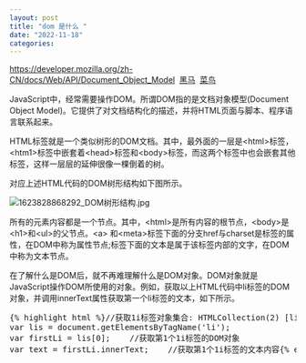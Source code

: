 ```yaml
---
layout: post
title: "dom 是什么 "
date: "2022-11-18"
categories: 
---
```

<p><a href="https://developer.mozilla.org/zh-CN/docs/Web/API/Document_Object_Model">https://developer.mozilla.org/zh-CN/docs/Web/API/Document_Object_Model</a>&nbsp;&nbsp;<a href="https://www.itcast.cn/news/20210616/18210937586.shtml">黑马</a>&nbsp;&nbsp;<a href="https://www.runoob.com/htmldom/htmldom-tutorial.html">菜鸟</a></p>
<p>JavaScript中，经常需要操作DOM。所谓DOM指的是文档对象模型(Document Object Model)。它提供了对文档结构化的描述，并将HTML页面与脚本、程序语言联系起来。</p>
<p>HTML标签就是一个类似树形的DOM文档。其中，最外面的一层是&lt;html&gt;标签，&lt;htm1&gt;标签中嵌套着&lt;head&gt;标签和&lt;body&gt;标签，而这两个标签中也会嵌套其他标签，这样一层层的延伸很像一棵倒着的树。</p>
<p>对应上述HTML代码的DOM树形结构如下图所示。</p>
<p><img alt="1623828868292_DOM树形结构.jpg" src="http://www.itheima.com/images/newslistPIC/1623828868291_DOM%E6%A0%91%E5%BD%A2%E7%BB%93%E6%9E%84.jpg" /></p>
<p>所有的元素内容都是一个节点。其中，&lt;html&gt;是所有内容的根节点，&lt;body&gt;是&lt;h1&gt;和&lt;ul&gt;的父节点。&lt;a&gt; 和&lt;meta&gt;标签下面的分支href与charset是标签的属性，在DOM中称为属性节点;标签下面的文本是属于该标签内部的文字，在DOM中称为文本节点。</p>
<p>在了解什么是DOM后，就不再难理解什么是DOM对象。DOM对象就是JavaScript操作DOM所使用的对象。例如，获取以上HTML代码中li标签的DOM对象，并调用innerText属性获取第一个li标签的文本，如下所示。</p>
<pre tabindex="0">
{% highlight html %}//获取1i标签对象集合: HTMLCollection(2) [li, li]
var lis = document.getElementsByTagName(&#39;li&#39;);
var firstLi = lis[0];    //获取第1个1i标签的DOM对象
var text = firstLi.innerText;    //获取第1个1i标签的文本内容{% endhighlight %}
<p>&nbsp;</p>
